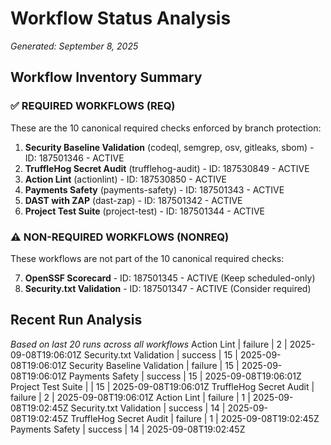 # Workflow Status Analysis
*Generated: September 8, 2025*

## Workflow Inventory Summary

### ✅ **REQUIRED WORKFLOWS (REQ)**
These are the 10 canonical required checks enforced by branch protection:

1. **Security Baseline Validation** (codeql, semgrep, osv, gitleaks, sbom) - ID: 187501346 - ACTIVE
2. **TruffleHog Secret Audit** (trufflehog-audit) - ID: 187530849 - ACTIVE  
3. **Action Lint** (actionlint) - ID: 187530850 - ACTIVE
4. **Payments Safety** (payments-safety) - ID: 187501343 - ACTIVE
5. **DAST with ZAP** (dast-zap) - ID: 187501342 - ACTIVE
6. **Project Test Suite** (project-test) - ID: 187501344 - ACTIVE

### ⚠️ **NON-REQUIRED WORKFLOWS (NONREQ)**
These workflows are not part of the 10 canonical required checks:

7. **OpenSSF Scorecard** - ID: 187501345 - ACTIVE (Keep scheduled-only)
8. **Security.txt Validation** - ID: 187501347 - ACTIVE (Consider required)

## Recent Run Analysis
*Based on last 20 runs across all workflows*
Action Lint | failure | 2 | 2025-09-08T19:06:01Z
Security.txt Validation | success | 15 | 2025-09-08T19:06:01Z
Security Baseline Validation | failure | 15 | 2025-09-08T19:06:01Z
Payments Safety | success | 15 | 2025-09-08T19:06:01Z
Project Test Suite |  | 15 | 2025-09-08T19:06:01Z
TruffleHog Secret Audit | failure | 2 | 2025-09-08T19:06:01Z
Action Lint | failure | 1 | 2025-09-08T19:02:45Z
Security.txt Validation | success | 14 | 2025-09-08T19:02:45Z
TruffleHog Secret Audit | failure | 1 | 2025-09-08T19:02:45Z
Payments Safety | success | 14 | 2025-09-08T19:02:45Z
